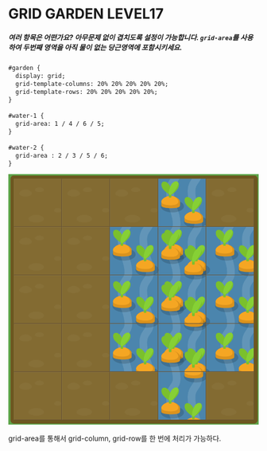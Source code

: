 # GRID GARDEN LEVEL17

##### 여러 항목은 어떤가요? 아무문제 없이 겹치도록 설정이 가능합니다. `grid-area`를 사용하여 두번째 영역을 아직 물이 없는 당근영역에 포함시키세요.

```
#garden {
  display: grid;
  grid-template-columns: 20% 20% 20% 20% 20%;
  grid-template-rows: 20% 20% 20% 20% 20%;
}

#water-1 {
  grid-area: 1 / 4 / 6 / 5;
}

#water-2 {
  grid-area : 2 / 3 / 5 / 6;
}
```

![level17](./assets/level17.png)

grid-area를 통해서 grid-column, grid-row를 한 번에 처리가 가능하다.